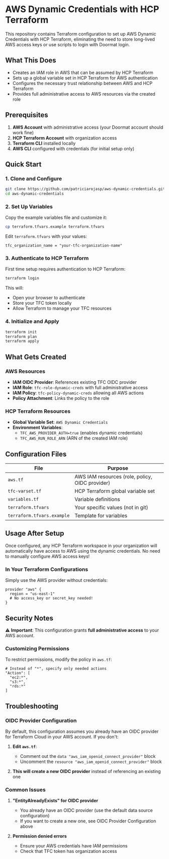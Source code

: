 # AWS Dynamic Credentials with HCP Terraform

This repository contains Terraform configuration to set up AWS Dynamic Credentials with HCP Terraform, eliminating the need to store long-lived AWS access keys or use scripts to login with Doormat login.

## What This Does

- Creates an IAM role in AWS that can be assumed by HCP Terraform
- Sets up a global variable set in HCP Terraform for AWS authentication
- Configures the necessary trust relationship between AWS and HCP Terraform
- Provides full administrative access to AWS resources via the created role

## Prerequisites

1. **AWS Account** with administrative access (your Doormat account should work fine)
2. **HCP Terraform Account** with organization access
3. **Terraform CLI** installed locally
4. **AWS CLI** configured with credentials (for initial setup only)

## Quick Start

### 1. Clone and Configure

```bash
git clone https://github.com/patriciarojasp/aws-dynamic-credentials.git
cd aws-dynamic-credentials
```

### 2. Set Up Variables

Copy the example variables file and customize it:

```bash
cp terraform.tfvars.example terraform.tfvars
```

Edit `terraform.tfvars` with your values:

```hcl
tfc_organization_name = "your-tfc-organization-name"
```

### 3. Authenticate to HCP Terraform

First time setup requires authentication to HCP Terraform:

```bash
terraform login
```

This will:
- Open your browser to authenticate
- Store your TFC token locally
- Allow Terraform to manage your TFC resources

### 4. Initialize and Apply

```bash
terraform init
terraform plan
terraform apply
```

## What Gets Created

### AWS Resources
- **IAM OIDC Provider**: References existing TFC OIDC provider
- **IAM Role**: `tfc-role-dynamic-creds` with full administrative access
- **IAM Policy**: `tfc-policy-dynamic-creds` allowing all AWS actions
- **Policy Attachment**: Links the policy to the role

### HCP Terraform Resources
- **Global Variable Set**: `AWS Dynamic Credentials`
- **Environment Variables**:
  - `TFC_AWS_PROVIDER_AUTH=true` (enables dynamic credentials)
  - `TFC_AWS_RUN_ROLE_ARN` (ARN of the created IAM role)

## Configuration Files

| File | Purpose |
|------|---------|
| `aws.tf` | AWS IAM resources (role, policy, OIDC provider) |
| `tfc-varset.tf` | HCP Terraform global variable set |
| `variables.tf` | Variable definitions |
| `terraform.tfvars` | Your specific values (not in git) |
| `terraform.tfvars.example` | Template for variables |

## Usage After Setup

Once configured, any HCP Terraform workspace in your organization will automatically have access to AWS using the dynamic credentials. No need to manually configure AWS access keys!

### In Your Terraform Configurations

Simply use the AWS provider without credentials:

```hcl
provider "aws" {
  region = "us-east-1"
  # No access_key or secret_key needed!
}
```

## Security Notes

⚠️ **Important**: This configuration grants **full administrative access** to your AWS account.

### Customizing Permissions

To restrict permissions, modify the policy in `aws.tf`:

```hcl
# Instead of "*", specify only needed actions
"Action": [
  "ec2:*",
  "s3:*",
  "rds:*"
]
```

## Troubleshooting

### OIDC Provider Configuration

By default, this configuration assumes you already have an OIDC provider for Terraform Cloud in your AWS account. If you don't:

1. **Edit `aws.tf`**:
   - Comment out the `data "aws_iam_openid_connect_provider"` block
   - Uncomment the `resource "aws_iam_openid_connect_provider"` block

2. **This will create a new OIDC provider** instead of referencing an existing one

### Common Issues

1. **"EntityAlreadyExists" for OIDC provider**
   - You already have an OIDC provider (use the default data source configuration)
   - If you want to create a new one, see OIDC Provider Configuration above

3. **Permission denied errors**
   - Ensure your AWS credentials have IAM permissions
   - Check that TFC token has organization access
